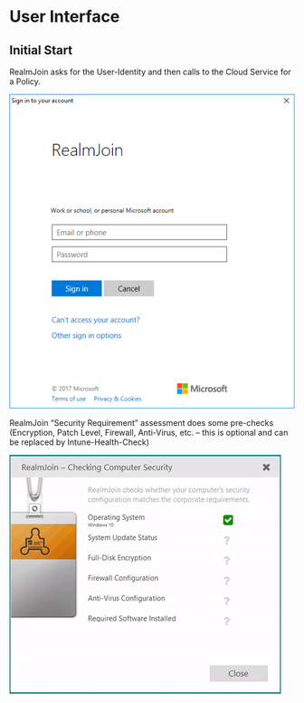 # User Interface

## Initial Start

RealmJoin asks for the User-Identity and then calls to the Cloud Service for a Policy.

![RJ AAD Auth](./media/rj-aad-auth.png)

RealmJoin “Security Requirement” assessment does some pre-checks (Encryption, Patch Level, Firewall, Anti-Virus, etc. – this is optional and can be replaced by Intune-Health-Check)

![RJ Security Enrolment](./media/rj-sec-check.gif)

